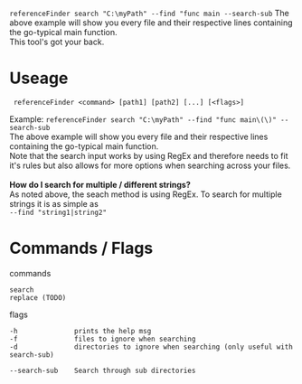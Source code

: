 ```referenceFinder search "C:\myPath" --find "func main --search-sub```
The above example will show you every file and their respective lines containing the go-typical main function.<br>
This tool's got your back.<br>

# Useage
``` referenceFinder <command> [path1] [path2] [...] [<flags>]```

Example:
```referenceFinder search "C:\myPath" --find "func main\(\)" --search-sub```
<br>
The above example will show you every file and their respective lines containing the go-typical main function.<br>
Note that the search input works by using RegEx and therefore needs to fit it's rules but also allows for more options when searching across your files.
<br>
<br>
**How do I search for multiple / different strings?**
<br>
As noted above, the seach method is using RegEx. To search for multiple strings it is as simple as<br>
```--find "string1|string2"```
# Commands / Flags

commands
```
search
replace (TODO)
```

flags
```
-h              prints the help msg
-f              files to ignore when searching
-d              directories to ignore when searching (only useful with search-sub)

--search-sub    Search through sub directories
```
